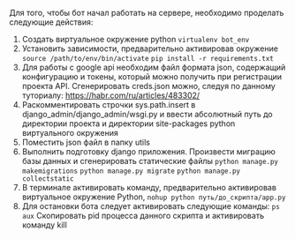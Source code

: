 Для того, чтобы бот начал работать на сервере, необходимо проделать следующие действия:
1. Создать виртуальное окружение python
`virtualenv bot_env`
2. Установить зависимости, предварительно активировав окружение
`source /path/to/env/bin/activate`
`pip install -r requirements.txt`
3. Для работы с google api необходим файл формата json, содержащий конфигурацию и токены, который можно получить при регистрации проекта API. Сгенерировать creds.json можно, следуя по данному туториалу: https://habr.com/ru/articles/483302/
4. Раскомментировать строчки sys.path.insert в django_admin/django_admin/wsgi.py и ввести абсолютный путь до директории проекта и директории site-packages python виртуального окружения
5. Поместить json файл в папку utils
6. Выполнить подготовку django приложения. Произвести миграцию базы данных и сгенерировать статические файлы
`python manage.py makemigrations`
`python manage.py migrate`
`python manage.py collectstatic`
7. В терминале активировать команду, предварительно активировав виртуальное окружение Python, 
`nohup python путь/до_скрипта/app.py`
8. Для остановки бота следует активировать следующие команды:
`ps aux`
Скопировать pid процесса данного скрипта и активировать команду kill <pid>
